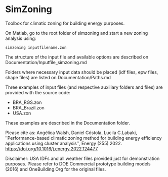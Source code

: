 # SimZoning
Toolbox for climatic zoning for building energy purposes.

On Matlab, go to the root folder of simzoning and start a new zoning analysis using:
```
simzoning inputfilename.zon
```

The structure of the input file and available options are described on Documentation/Inputfile_simzoning.md

Folders where necessary input data should be placed (idf files, epw files, shape files) are listed on Documentation/Paths.md

Three examples of input files (and respective auxiliary folders and files) are provided with the source code:
* BRA_RGS.zon
* BRA_Brazil.zon
* USA.zon

These examples are described in the Documentation folder.

Please cite as:
Angélica Walsh, Daniel Cóstola, Lucila C.Labaki, ʺPerformance-based climatic zoning method for building energy efficiency applications using cluster analysisʺ, Energy (255) 2022. https://doi.org/10.1016/j.energy.2022.124477

Disclaimer:
USA IDFs and all weather files provided just for demonstration purposes.
Please refer to DOE Commercial prototype building models (2016) and OneBuilding.Org for the original files.
